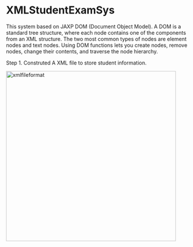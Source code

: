 # XMLStudentExamSys

This system based on JAXP DOM (Document Object Model). A DOM is a standard tree structure, where each node contains one of the components from an XML structure. The two most common types of nodes are element nodes and text nodes. Using DOM functions lets you create nodes, remove nodes, change their contents, and traverse the node hierarchy.

Step 1. Construted A XML file to store student information.

<img width="464" alt="xmlfileformat" src="https://user-images.githubusercontent.com/22246345/32303733-6016b0fc-bf38-11e7-84a0-c7df8de78f61.png">
